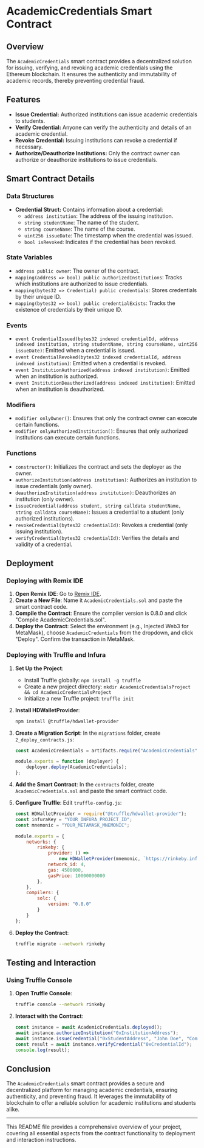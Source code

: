 
# AcademicCredentials Smart Contract

## Overview

The `AcademicCredentials` smart contract provides a decentralized solution for issuing, verifying, and revoking academic credentials using the Ethereum blockchain. It ensures the authenticity and immutability of academic records, thereby preventing credential fraud.

## Features

- **Issue Credential:** Authorized institutions can issue academic credentials to students.
- **Verify Credential:** Anyone can verify the authenticity and details of an academic credential.
- **Revoke Credential:** Issuing institutions can revoke a credential if necessary.
- **Authorize/Deauthorize Institutions:** Only the contract owner can authorize or deauthorize institutions to issue credentials.

## Smart Contract Details

### Data Structures

- **Credential Struct:** Contains information about a credential:
  - `address institution`: The address of the issuing institution.
  - `string studentName`: The name of the student.
  - `string courseName`: The name of the course.
  - `uint256 issueDate`: The timestamp when the credential was issued.
  - `bool isRevoked`: Indicates if the credential has been revoked.

### State Variables

- `address public owner`: The owner of the contract.
- `mapping(address => bool) public authorizedInstitutions`: Tracks which institutions are authorized to issue credentials.
- `mapping(bytes32 => Credential) public credentials`: Stores credentials by their unique ID.
- `mapping(bytes32 => bool) public credentialExists`: Tracks the existence of credentials by their unique ID.

### Events

- `event CredentialIssued(bytes32 indexed credentialId, address indexed institution, string studentName, string courseName, uint256 issueDate)`: Emitted when a credential is issued.
- `event CredentialRevoked(bytes32 indexed credentialId, address indexed institution)`: Emitted when a credential is revoked.
- `event InstitutionAuthorized(address indexed institution)`: Emitted when an institution is authorized.
- `event InstitutionDeauthorized(address indexed institution)`: Emitted when an institution is deauthorized.

### Modifiers

- `modifier onlyOwner()`: Ensures that only the contract owner can execute certain functions.
- `modifier onlyAuthorizedInstitution()`: Ensures that only authorized institutions can execute certain functions.

### Functions

- `constructor()`: Initializes the contract and sets the deployer as the owner.
- `authorizeInstitution(address institution)`: Authorizes an institution to issue credentials (only owner).
- `deauthorizeInstitution(address institution)`: Deauthorizes an institution (only owner).
- `issueCredential(address student, string calldata studentName, string calldata courseName)`: Issues a credential to a student (only authorized institutions).
- `revokeCredential(bytes32 credentialId)`: Revokes a credential (only issuing institution).
- `verifyCredential(bytes32 credentialId)`: Verifies the details and validity of a credential.

## Deployment

### Deploying with Remix IDE

1. **Open Remix IDE**: Go to [Remix IDE](https://remix.ethereum.org/).
2. **Create a New File**: Name it `AcademicCredentials.sol` and paste the smart contract code.
3. **Compile the Contract**: Ensure the compiler version is 0.8.0 and click "Compile AcademicCredentials.sol".
4. **Deploy the Contract**: Select the environment (e.g., Injected Web3 for MetaMask), choose `AcademicCredentials` from the dropdown, and click "Deploy". Confirm the transaction in MetaMask.

### Deploying with Truffle and Infura

1. **Set Up the Project**:
   - Install Truffle globally: `npm install -g truffle`
   - Create a new project directory: `mkdir AcademicCredentialsProject && cd AcademicCredentialsProject`
   - Initialize a new Truffle project: `truffle init`

2. **Install HDWalletProvider**:
   ```sh
   npm install @truffle/hdwallet-provider
   ```

3. **Create a Migration Script**: In the `migrations` folder, create `2_deploy_contracts.js`:
   ```js
   const AcademicCredentials = artifacts.require("AcademicCredentials");

   module.exports = function (deployer) {
       deployer.deploy(AcademicCredentials);
   };
   ```

4. **Add the Smart Contract**: In the `contracts` folder, create `AcademicCredentials.sol` and paste the smart contract code.

5. **Configure Truffle**: Edit `truffle-config.js`:
   ```js
   const HDWalletProvider = require("@truffle/hdwallet-provider");
   const infuraKey = "YOUR_INFURA_PROJECT_ID";
   const mnemonic = "YOUR_METAMASK_MNEMONIC";

   module.exports = {
       networks: {
           rinkeby: {
               provider: () =>
                   new HDWalletProvider(mnemonic, `https://rinkeby.infura.io/v3/${infuraKey}`),
               network_id: 4,
               gas: 4500000,
               gasPrice: 10000000000
           },
       },
       compilers: {
           solc: {
               version: "0.8.0"
           }
       }
   };
   ```

6. **Deploy the Contract**:
   ```sh
   truffle migrate --network rinkeby
   ```

## Testing and Interaction

### Using Truffle Console

1. **Open Truffle Console**:
   ```sh
   truffle console --network rinkeby
   ```

2. **Interact with the Contract**:
   ```js
   const instance = await AcademicCredentials.deployed();
   await instance.authorizeInstitution("0xInstitutionAddress");
   await instance.issueCredential("0xStudentAddress", "John Doe", "Computer Science");
   const result = await instance.verifyCredential("0xCredentialId");
   console.log(result);
   ```

## Conclusion

The `AcademicCredentials` smart contract provides a secure and decentralized platform for managing academic credentials, ensuring authenticity, and preventing fraud. It leverages the immutability of blockchain to offer a reliable solution for academic institutions and students alike.

---

This README file provides a comprehensive overview of your project, covering all essential aspects from the contract functionality to deployment and interaction instructions.
